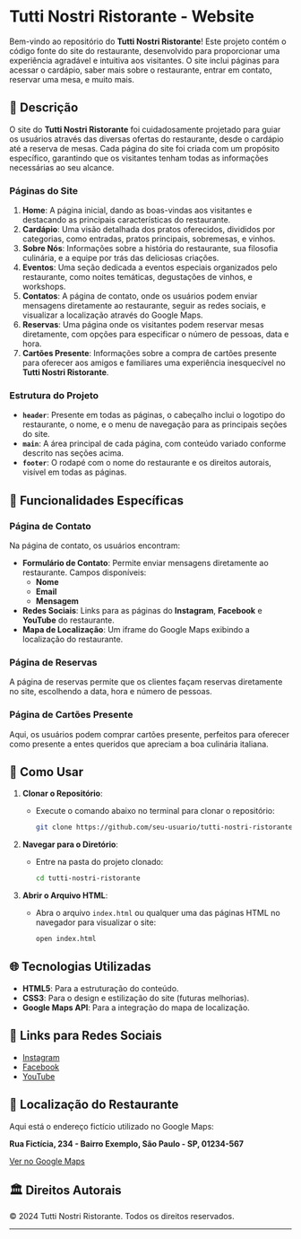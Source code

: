# Tutti Nostri Ristorante - Website

Bem-vindo ao repositório do **Tutti Nostri Ristorante**! Este projeto contém o código fonte do site do restaurante, desenvolvido para proporcionar uma experiência agradável e intuitiva aos visitantes. O site inclui páginas para acessar o cardápio, saber mais sobre o restaurante, entrar em contato, reservar uma mesa, e muito mais.

## 📜 Descrição

O site do **Tutti Nostri Ristorante** foi cuidadosamente projetado para guiar os usuários através das diversas ofertas do restaurante, desde o cardápio até a reserva de mesas. Cada página do site foi criada com um propósito específico, garantindo que os visitantes tenham todas as informações necessárias ao seu alcance.

### Páginas do Site

1. **Home**: A página inicial, dando as boas-vindas aos visitantes e destacando as principais características do restaurante.
2. **Cardápio**: Uma visão detalhada dos pratos oferecidos, divididos por categorias, como entradas, pratos principais, sobremesas, e vinhos.
3. **Sobre Nós**: Informações sobre a história do restaurante, sua filosofia culinária, e a equipe por trás das deliciosas criações.
4. **Eventos**: Uma seção dedicada a eventos especiais organizados pelo restaurante, como noites temáticas, degustações de vinhos, e workshops.
5. **Contatos**: A página de contato, onde os usuários podem enviar mensagens diretamente ao restaurante, seguir as redes sociais, e visualizar a localização através do Google Maps.
6. **Reservas**: Uma página onde os visitantes podem reservar mesas diretamente, com opções para especificar o número de pessoas, data e hora.
7. **Cartões Presente**: Informações sobre a compra de cartões presente para oferecer aos amigos e familiares uma experiência inesquecível no **Tutti Nostri Ristorante**.

### Estrutura do Projeto

- **`header`**: Presente em todas as páginas, o cabeçalho inclui o logotipo do restaurante, o nome, e o menu de navegação para as principais seções do site.
- **`main`**: A área principal de cada página, com conteúdo variado conforme descrito nas seções acima.
- **`footer`**: O rodapé com o nome do restaurante e os direitos autorais, visível em todas as páginas.

## 📝 Funcionalidades Específicas

### Página de Contato

Na página de contato, os usuários encontram:

- **Formulário de Contato**: Permite enviar mensagens diretamente ao restaurante. Campos disponíveis:
  - **Nome**
  - **Email**
  - **Mensagem**
- **Redes Sociais**: Links para as páginas do **Instagram**, **Facebook** e **YouTube** do restaurante.
- **Mapa de Localização**: Um iframe do Google Maps exibindo a localização do restaurante.

### Página de Reservas

A página de reservas permite que os clientes façam reservas diretamente no site, escolhendo a data, hora e número de pessoas.

### Página de Cartões Presente

Aqui, os usuários podem comprar cartões presente, perfeitos para oferecer como presente a entes queridos que apreciam a boa culinária italiana.

## 🚀 Como Usar

1. **Clonar o Repositório**:
   - Execute o comando abaixo no terminal para clonar o repositório:
     ```bash
     git clone https://github.com/seu-usuario/tutti-nostri-ristorante.git
     ```
  
2. **Navegar para o Diretório**:
   - Entre na pasta do projeto clonado:
     ```bash
     cd tutti-nostri-ristorante
     ```
  
3. **Abrir o Arquivo HTML**:
   - Abra o arquivo `index.html` ou qualquer uma das páginas HTML no navegador para visualizar o site:
     ```bash
     open index.html
     ```

## 🌐 Tecnologias Utilizadas

- **HTML5**: Para a estruturação do conteúdo.
- **CSS3**: Para o design e estilização do site (futuras melhorias).
- **Google Maps API**: Para a integração do mapa de localização.

## 🔗 Links para Redes Sociais

- [Instagram](https://www.instagram.com)
- [Facebook](https://www.facebook.com)
- [YouTube](https://www.youtube.com)

## 📍 Localização do Restaurante

Aqui está o endereço fictício utilizado no Google Maps:

**Rua Fictícia, 234 - Bairro Exemplo, São Paulo - SP, 01234-567**

[Ver no Google Maps](https://www.google.com/maps)

## 🏛 Direitos Autorais

&copy; 2024 Tutti Nostri Ristorante. Todos os direitos reservados.

---

